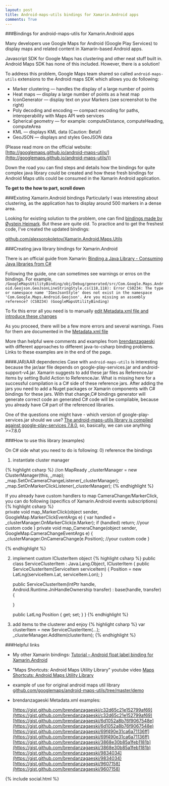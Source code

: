 ```yaml
---
layout: post
title: Android-maps-utils bindings for Xamarin.Android apps
comments: True
---
```

###Bindings for android-maps-utils for Xamarin.Android apps

Many developers use Google Maps for Android (Google Play Services) to display maps and related content in Xamarin-based Android apps.

Javascript SDK for Google Maps has clustering and other neat stuff built in. Android Maps SDK has none of this included. 
However, there is a solution!

<!--more-->

To address this problem, Google Maps team shared so called `android-maps-utils` extensions to the Android maps SDK which allows you do following:

- Marker clustering — handles the display of a large number of points
- Heat maps — display a large number of points as a heat map
- IconGenerator — display text on your Markers (see screenshot to the right)
- Poly decoding and encoding — compact encoding for paths, interoperability with Maps API web services
- Spherical geometry — for example: computeDistance, computeHeading, computeArea
- KML — displays KML data (Caution: Beta!)
- GeoJSON — displays and styles GeoJSON data

(Please read more on the official website: [http://googlemaps.github.io/android-maps-utils/](http://googlemaps.github.io/android-maps-utils/))

Down the road you can find steps and details how the bindings for quite complex java library could be created and how these fresh bindings for Android Maps utils could be consumed in the Xamarin Android application.

**To get to the how to part, scroll down**

###Existing Xamarin.Android bindings
Particularly I was interesting about clustering, as the application has to display around 500 markers in a dense area. 

Looking for existing solution to the problem, one can find [bindings made by Øystein Heimark](https://github.com/oystehei/MapsUtilityDemo). But these are quite old. To practice and to get the freshest code, I've created the updated bindings:

[github.com/alexsorokoletov/Xamarin.Android.Maps.Utils](https://github.com/alexsorokoletov/Xamarin.Android.Maps.Utils)

###Creating java library bindings for Xamarin.Android

There is an official guide from Xamarin: 
[Binding a Java Library - Consuming Java libraries from C#](https://developer.xamarin.com/guides/android/advanced_topics/java_integration_overview/binding-a-java-library/)

Following the guide, one can sometimes see warnings or erros on the bindings.
For example, 
`/GoogleMapsUtilityBinding/obj/Debug/generated/src/Com.Google.Maps.Android.Geojson.GeoJsonLineStringStyle.cs(118,118): Error CS0234: The type or namespace name 'IGeoJsonStyle' does not exist in the namespace 'Com.Google.Maps.Android.Geojson'. Are you missing an assembly reference? (CS0234) (GoogleMapsUtilityBinding)`

To fix this error all you need is to manually [edit Metadata.xml file and introduce these changes](https://github.com/alexsorokoletov/Xamarin.Android.Maps.Utils/blob/master/Transforms/Metadata.xml#L15)

As you proceed, there will be a few more errors and several warnings. Fixes for them are documented in the [Metadata.xml file](https://github.com/alexsorokoletov/Xamarin.Android.Maps.Utils/blob/master/Transforms/Metadata.xml)

More than helpful were comments and examples from [brendanzagaeski](https://github.com/brendanzagaeski) with different approaches to different java-to-csharp binding problems. Links to these examples are in the end of the page.

####JAR/AAR dependencies
Case with `android-maps-utils` is interesting because the jar/aar file depends on google-play-services.jar and android-support-v4.jar.
Xamarin suggests to add these jar files as ReferenceJar items by setting Build Action to ReferenceJar. What is missing here for a successful compilation is a C# side of these reference jars. After adding the jars you need to add a Nuget packages or Xamarin components with C# bindings for these jars.
With that change,C# bindings generator will generate correct code an generated C# code will be compilable, because you already have C# part of the referenced libraries.

One of the questions one might have - which version of google-play-services.jar should we use?
[The android-maps-utils library is compiled against google-play-services 7.8.0](https://github.com/googlemaps/android-maps-utils/blob/master/library/build.gradle#L19), so, basically, we can use anything >=7.8.0

###How to use this library (examples)

On C# side what you need to do is following:
0) reference the bindings
1) instantiate cluster manager

{% highlight csharp %}
//on MapReady
_clusterManager = new ClusterManager(this, _map);
_map.SetOnCameraChangeListener(_clusterManager);
_map.SetOnMarkerClickListener(_clusterManager);
{% endhighlight %}

If you already have custom handlers to map CameraChange/MarkerClick, you can do following (specifics of Xamarin.Android events subscriptions)
{% highlight csharp %}        
private void map_MarkerClick(object sender, GoogleMap.MarkerClickEventArgs e)
{
    var handled = _clusterManager.OnMarkerClick(e.Marker);
    if (handled)
        return;
    //your custom code
}
private void map_CameraChange(object sender, GoogleMap.CameraChangeEventArgs e)
{
    _clusterManager.OnCameraChange(e.Position);
    //your custom code
}
		
{% endhighlight %}


2) implement custom IClusterItem object
{% highlight csharp %}
public class ServiceClusterItem : Java.Lang.Object, IClusterItem
{
    public ServiceClusterItem(ServiceItem serviceItem)
    {
        Position = new LatLng(serviceItem.Lat, serviceItem.Lon);
    }

    public ServiceClusterItem(IntPtr handle, Android.Runtime.JniHandleOwnership transfer)
        : base(handle, transfer)
    {
        
    }

    public LatLng Position
    {
        get;
        set;
    }
}
{% endhighlight %}
3) add items to the clusterer and enjoy
{% highlight csharp %}
var clusterItem = new ServiceClusterItem(...);
_clusterManager.AddItem(clusterItem);
{% endhighlight %}



###Helpful links
- My other Xamarin bindings:
  [Tutorial – Android float label binding for Xamarin.Android](http://dreamteam-mobile.com/blog/2015/04/tutorial-android-float-label-binding-for-xamarin-android/)
  
- "Maps Shortcuts: Android Maps Utility Library" youtube video
	[Maps Shortcuts: Android Maps Utility Library](https://www.youtube.com/watch?v=nb2X9IjjZpM)
- example of use for original android maps util library
  [github.com/googlemaps/android-maps-utils/tree/master/demo](https://github.com/googlemaps/android-maps-utils/tree/master/demo)

- brendanzagaeski Metadata.xml examples:

  [https://gist.github.com/brendanzagaeski/c32d65c21e152799af69](https://gist.github.com/brendanzagaeski/c32d65c21e152799af69)
  [https://gist.github.com/brendanzagaeski/6d1052a8b76f9067548e](https://gist.github.com/brendanzagaeski/6d1052a8b76f9067548e)
  [https://gist.github.com/brendanzagaeski/69f490e31ca6a71136ff](https://gist.github.com/brendanzagaeski/69f490e31ca6a71136ff)
  [https://gist.github.com/brendanzagaeski/3868e30b85a1feb1181b](https://gist.github.com/brendanzagaeski/3868e30b85a1feb1181b)
  [https://gist.github.com/brendanzagaeski/9834034](https://gist.github.com/brendanzagaeski/9834034)
  [https://gist.github.com/brendanzagaeski/9607158](https://gist.github.com/brendanzagaeski/9607158)
 
 {% include social.html %}